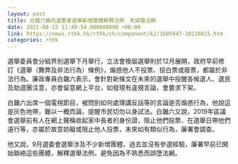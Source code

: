 ```yaml
---
layout: post
title: 白韞六稱向選委會選舉新增團體解釋法例　免誤墮法網
date: 2021-08-15 11:49:54.000000000 +08:00
link: https://news.rthk.hk/rthk/ch/component/k2/1605947-20210815.htm
categories: rthk
---
```


選舉委員會分組界別選舉下月舉行，立法會換屆選舉則於12月展開，政府早前修訂《選舉（舞弊及非法行為）條例》，煽惑他人不投票、投白票或廢票，都屬於非法行為。廉政專員白韞六表示，會針對新條文在未來的選舉中投醒各候選人、選民及助選團注意，亦會留意網上平台，如發現有違規言論，會要求下架。

白韞六出席一個電視節目，被問到如何處理講反話等的言論是否煽惑行為，他說這是灰色地帶，難以一概而論，提醒市民切勿以身試法。白韞六又說，2019年區議會選舉前有人在網上聲稱收起家中長者的身份證，阻止他們投票、在選舉日帶他們遠行等，亦屬於故意妨礙或阻止他人投票，未來如有類似行為，廉署會調查。

他又說，9月選委會選舉涉及不少新增團體，過去並沒有參選經驗，廉署早前已開始聯絡這些團體，解釋選舉法例，避免因為不熟悉而誤墮法網。
